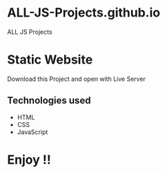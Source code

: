 # ALL-JS-Projects.github.io
ALL JS Projects

# Static Website
Download this Project and open with Live Server

## Technologies used

* HTML
* CSS
* JavaScript

# Enjoy !!


